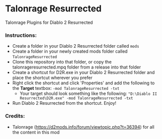 # Talonrage Resurrected
Talonrage Plugins for Diablo 2 Resurrected

### Instructions:
- Create a folder in your Diablo 2 Resurrected folder called `mods`
- Create a folder in your newly created mods folder called `TalonrageResurrected`
- Clone this repository into that folder, or copy the talonrageresurrected.mpq folder from a release into that folder
- Create a shortcut for D2R.exe in your Diablo 2 Resurrected folder and place the shortcut wherever you prefer
- Right click the shortcut and click 'Properties' and add the following to the **Target** textbox: `-mod TalonrageResurrected -txt`
  - Your target should look something like the following: `"D:\Diablo II Resurrected\D2R.exe" -mod TalonrageResurrected -txt`
- Run Diablo 2 Resurrected from the shortcut. Enjoy!

### Credits:
- Talonrage (https://d2mods.info/forum/viewtopic.php?t=36394) for all the content in this mod
